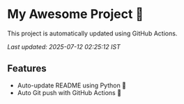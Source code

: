 # My Awesome Project 🚀

This project is automatically updated using GitHub Actions.

_Last updated: 2025-07-12 02:25:12 IST_

## Features
- Auto-update README using Python 🐍
- Auto Git push with GitHub Actions 🤖
